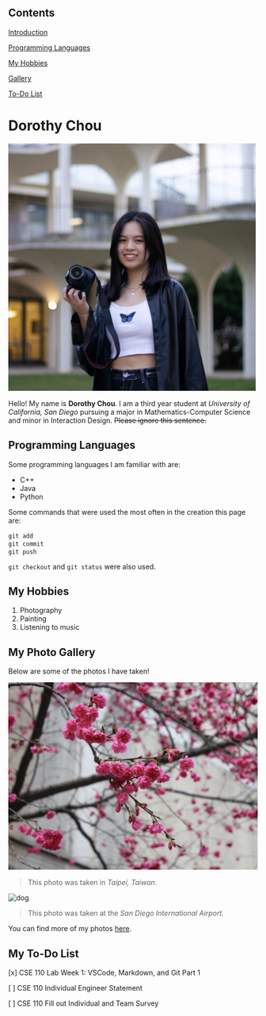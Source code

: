 ## Contents
[Introduction](#dorothy-chou)

[Programming Languages](#programming-languages)

[My Hobbies](#my-hobbies)

[Gallery](#my-photo-gallery)

[To-Do List](#my-to-do-list)

# Dorothy Chou
![profile pic](./images/me.jpg)

Hello! My name is **Dorothy Chou**. I am a third year student at *University of California, San Diego* pursuing a major in Mathematics-Computer Science and minor in Interaction Design. ~~Please ignore this sentence.~~

## Programming Languages
Some programming languages I am familiar with are:
- C++
- Java
- Python
  
Some commands that were used the most often in the creation this page are:
```
git add
git commit
git push
```
`git checkout` and `git status` were also used.

## My Hobbies
1. Photography
2. Painting
3. Listening to music

## My Photo Gallery
Below are some of the photos I have taken!

![flowers](./images/flowers.jpg)

> This photo was taken in *Taipei, Taiwan*.

![dog](./images/dog.JPG)

> This photo was taken at the *San Diego International Airport*.

You can find more of my photos [here](https://drive.google.com/drive/folders/1tk9fyCEyBG6v6qxBOdTR9YR4Tp2Bj06-?usp=sharing).


## My To-Do List
[x] CSE 110 Lab Week 1: VSCode, Markdown, and Git Part 1

[ ] CSE 110 Individual Engineer Statement

[ ] CSE 110 Fill out Individual and Team Survey